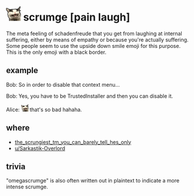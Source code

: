 # <img src="scrumge.png" width=40/> scrumge [pain laugh]

The meta feeling of schadenfreude that you get from laughing at internal
suffering, either by means of empathy or because you're actually suffering.
Some people seem to use the upside down smile emoji for this purpose.
This is the only emoji with a black border.

## example

Bob: So in order to disable that context menu...

Bob: Yes, you have to be TrustedInstaller and then you can disable it.

Alice: <img src="scrumge.png" width=20/> that's so bad hahaha.

## where

- [the_scrungiest_tm_you_can_barely_tell_hes_only](https://www.reddit.com/r/scrungycats/comments/exdojf/the_scrungiest_tm_you_can_barely_tell_hes_only/)
- [u/Sarkastik-Overlord](https://www.reddit.com/u/Sarkastik-Overlord)

## trivia

"omegascrumge" is also often written out in plaintext to indicate a more intense scrumge.
